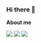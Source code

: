 ### Hi there 👋

**About me**



![](https://github-readme-streak-stats.herokuapp.com/?user=Arnav-Panchal&theme=dark&hide_border=false)
![](https://github-readme-stats.vercel.app/api?username=Arnav-Panchal&theme=dark&hide_border=false&include_all_commits=false&count_private=false)
![](https://github-readme-stats.vercel.app/api/top-langs/?username=Arnav-Panchal&theme=dark&hide_border=false&include_all_commits=false&count_private=false&layout=compact)

